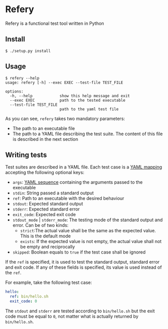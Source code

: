 #  Refery

Refery is a functional test tool written in Python

## Install

```shell
$ ./setup.py install
```

## Usage

```shell
$ refery --help
usage: refery [-h] --exec EXEC --test-file TEST_FILE

options:
  -h, --help            show this help message and exit
  --exec EXEC           path to the tested executable
  --test-file TEST_FILE
                        path to the yaml test file
```

As you can see, `refery` takes two mandatory parameters:

- The path to an executable file
- The path to a YAML file describing the test suite. The content of this file is described in the next section

## Writing tests

Test suites are described in a YAML file. Each test case is a [YAML mapping](https://yaml.org/spec/1.0/#syntax-collect-map) accepting the following optional keys:

- `args`: [YAML sequence](https://yaml.org/spec/1.0/#syntax-collect-seq) containing the arguments passed to the executable
- `stdin`: String passed a standard output
- `ref`: Path to an executable with the desired behaviour
- `stdout`: Expected standard output
- `stderr`: Expected standard error
- `exit_code`: Expected exit code
- `stdout_mode` | `stderr_mode`: The testing mode of the standard output and error. Can be of two kinds:
  - `strict`:The actual value shall be the same as the expected value. This is the default mode
  - `exists`: If the expected value is not empty, the actual value shall not be empty and reciprocally
- `skipped`: Boolean equals to `true` if the test case shall be ignored

If the `ref` is specified, it is used to test the standard output, standard error and exit code. If any of these fields is specified, its value is used instead of the `ref`.

For example, take the following test case:

```yaml
hello:
  ref: bin/hello.sh
  exit_code: 0
```

The `stdout` and `stderr` are tested according to `bin/hello.sh` but the exit code must be equal to `0`, not matter what is actually returned by `bin/hello.sh`.
